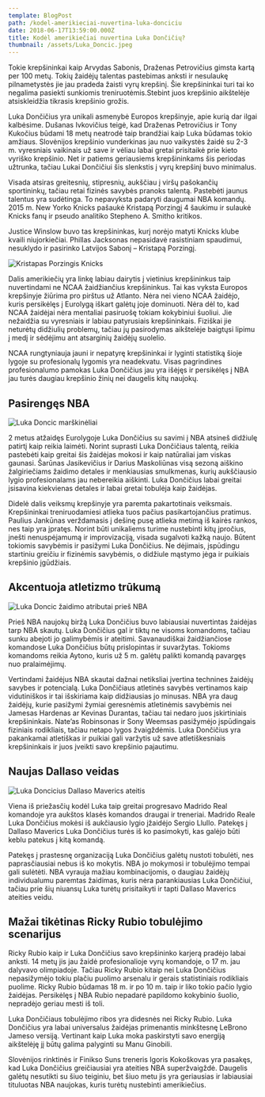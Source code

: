 ```yaml
---
template: BlogPost
path: /kodel-amerikieciai-nuvertina-luka-donciciu
date: 2018-06-17T13:59:00.000Z
title: Kodėl amerikiečiai nuvertina Luka Dončičių?
thumbnail: /assets/Luka_Doncic.jpeg
---
```



Tokie krepšininkai kaip Arvydas Sabonis, Draženas Petrovičius gimsta kartą per 100 metų. Tokių žaidėjų talentas pastebimas anksti ir nesulaukę pilnametystės jie jau pradeda žaisti vyrų krepšinį. Šie krepšininkai turi tai ko negalima pasiekti sunkiomis treniruotėmis.Stebint juos krepšinio aikštelėje atsiskleidžia tikrasis krepšinio grožis.

Luka Dončičius yra unikali asmenybė Europos krepšinyje, apie kurią dar ilgai kalbėsime. Dušanas Ivkovičius teigė, kad Draženas Petrovičius ir Tony Kukočius būdami 18 metų neatrodė taip brandžiai kaip Luka būdamas tokio amžiaus. Slovėnijos krepšinio vunderkinas jau nuo vaikystės žaidė su 2-3 m. vyresniais vaikinais už save ir vėliau labai gretai prisitaikė prie kieto vyriško krepšinio. Net ir patiems geriausiems krepšininkams šis periodas užtrunka, tačiau Lukai Dončičiui šis slenkstis į vyrų krepšinį buvo minimalus.

Visada atsiras greitesnių, stipresnių, aukščiau į viršų pašokančių sportininkų, tačiau retai fizinės savybės pranoks talentą. Pastebėti jaunus talentus yra sudėtinga. To nepavyksta padaryti daugumai NBA komandų. 2015 m. New Yorko Knicks pašaukė Kristapą Porzingį 4 šaukimu ir sulaukė Knicks fanų ir pseudo analitiko Stepheno A. Smitho kritikos.

Justice Winslow buvo tas krepšininkas, kurį norėjo matyti Knicks klube kvaili niujorkiečiai. Phillas Jacksonas nepasidavė rasistiniam spaudimui, nesuklydo ir pasirinko Latvijos Sabonį – Kristapą Porzingį.

![Kristapas Porzingis Knicks](/assets/porzingis_knicks-620x423.jpg "Kristapas Porzingis Knicks")

Dalis amerikiečių yra linkę labiau dairytis į vietinius krepšininkus taip nuvertindami ne NCAA žaidžiančius krepšininkus. Tai kas vyksta Europos krepšinyje žiūrima pro pirštus už Atlanto. Nėra nei vieno NCAA žaidėjo, kuris persikėlęs į Eurolygą iškart galėtų joje dominuoti. Nėra dėl to, kad NCAA žaidėjai nėra mentaliai pasiruošę tokiam kokybiniui šuoliui. Jie nežaidžia su vyresniais ir labiau patyrusiais krepšininkais. Fiziškai jie neturėtų didžiulių problemų, tačiau jų pasirodymas aikštelėje baigtųsi lipimu į medį ir sėdėjimu ant atsarginių žaidėjų suolelio.

NCAA rungtyniauja jauni ir nepatyrę krepšininkai ir lyginti statistiką šioje lygoje su profesionalų lygomis yra neadekvatu. Visas pagrindines profesionalumo pamokas Luka Dončičius jau yra išėjęs ir persikėlęs į NBA jau turės daugiau krepšinio žinių nei daugelis kitų naujokų.

## Pasirengęs NBA

![Luka Doncic marškinėliai](/assets/Luka-Doncic-jersey.jpg "Luka Doncic marškinėliai")

2 metus atžaidęs Eurolygoje Luka Dončičius su savimi į NBA atsineš didžiulę patirtį kaip reikia laimėti. Norint suprasti Luka Dončičiaus talentą, reikia pastebėti kaip greitai šis žaidėjas mokosi ir kaip natūraliai jam viskas gaunasi. Šarūnas Jasikevičius ir Darius Maskoliūnas visą sezoną aiškino žalgiriečiams žaidimo detales ir menkiausias smulkmenas, kurių aukščiausio lygio profesionalams jau nebereikia aiškinti. Luka Dončičius labai greitai įsisavina kiekvienas detales ir labai gretai tobulėja kaip žaidėjas.

Didelė dalis veiksmų krepšinyje yra paremta pakartotinais veiksmais. Krepšininkai treniruodamiesi atlieka tuos pačius pasikartojančius pratimus. Paulius Jankūnas verždamasis į dešinę pusę atlieka metimą iš kairės rankos, nes taip yra įpratęs. Norint būti unikaliems turime nustebinti kitų įpročius, įnešti nenuspėjamumą ir improvizaciją, visada sugalvoti kažką naujo. Būtent tokiomis savybėmis ir pasižymi Luka Dončičius. Ne dėjimais, įspūdingu startiniu greičiu ir fizinėmis savybėmis, o didžiule mąstymo jėga ir puikiais krepšinio įgūdžiais.

## Akcentuoja atletizmo trūkumą

![Luka Doncic žaidimo atributai prieš NBA](/assets/atributai.png "Luka Doncic žaidimo atributai prieš NBA")

Prieš NBA naujokų biržą Luka Dončičius buvo labiausiai nuvertintas žaidėjas tarp NBA skautų. Luka Dončičius gal ir tiktų ne visoms komandoms, tačiau sunku abejoti jo galimybėmis ir ateitimi. Savanaudiškai žaidžiančiose komandose Luka Dončičius būtų prislopintas ir suvaržytas. Tokioms komandoms reikia Aytono, kuris už 5 m. galėtų palikti komandą pavargęs nuo pralaimėjimų.

Vertindami žaidėjus NBA skautai dažnai netiksliai įvertina technines žaidėjų savybes ir potencialą. Luka Dončičiaus atletinės savybės vertinamos kaip vidutiniškos ir tai išskiriama kaip didžiausias jo minusas. NBA yra daug žaidėjų, kurie pasižymi žymiai geresnėmis atletinėmis savybėmis nei Jamesas Hardenas ar Kevinas Durantas, tačiau tai nedaro juos įskirtiniais krepšininkais. Nate’as Robinsonas ir Sony Weemsas pasižymėjo įspūdingais fiziniais rodikliais, tačiau netapo lygos žvaigždėmis. Luka Dončičius yra pakankamai atletiškas ir puikiai gali varžytis už save atletiškesniais krepšininkais ir juos įveikti savo krepšinio pajautimu.

## Naujas Dallaso veidas

![Luka Doncicius Dallaso Maverics ateitis](/assets/dallas_doncic-620x620.jpg "Luka Doncicius Dallaso Maverics ateitis")

Viena iš priežasčių kodėl Luka taip greitai progresavo Madrido Real komandoje yra aukštos klasės komandos draugai ir treneriai. Madrido Reale Luka Dončičius mokėsi iš aukčiausio lygio įžaidėjo Sergio Llullo. Patekęs į Dallaso Maverics Luka Dončičius turės iš ko pasimokyti, kas galėjo būti keblu patekus į kitą komandą.

Patekęs į prastesnę organizaciją Luka Dončičius galėtų nustoti tobulėti, nes paprasčiausiai nebus iš ko mokytis. NBA jo mokymosi ir tobulėjimo tempai gali sulėtėti. NBA vyrauja mažiau kombinacijomis, o daugiau žaidėjų individualumu paremtas žaidimas, kuris nėra parankiausias Luka Dončičiui, tačiau prie šių niuansų Luka turėtų prisitaikyti ir tapti Dallaso Maverics ateities veidu.

## Mažai tikėtinas Ricky Rubio tobulėjimo scenarijus

Ricky Rubio kaip ir Luka Dončičius savo krepšininko karjerą pradėjo labai anksti. 14 metų jis jau žaidė profesionalioje vyrų komandoje, o 17 m. jau dalyvavo olimpiadoje. Tačiau Ricky Rubio kitaip nei Luka Dončičius nepasižymėjo tokiu plačiu puolimo arsenalu ir gerais statistiniais rodikliais puolime. Ricky Rubio būdamas 18 m. ir po 10 m. taip ir liko tokio pačio lygio žaidėjas. Persikėlęs į NBA Rubio nepadarė papildomo kokybinio šuolio, nepradėjo geriau mesti iš toli.

Luka Dončičiaus tobulėjimo ribos yra didesnės nei Ricky Rubio. Luka Dončičius yra labai universalus žaidėjas primenantis minkštesnę LeBrono Jameso versiją. Vertinant kaip Luka moka paskirstyti savo energiją aikštelėję jį būtų galima palyginti su Manu Ginobili.

Slovėnijos rinktinės ir Finikso Suns treneris Igoris Kokoškovas yra pasakęs, kad Luka Dončičius greičiausiai yra ateities NBA superžvaigždė. Daugelis galėtų nesutikti su šiuo teiginiu, bet šiuo metu jis yra geriausias ir labiausiai tituluotas NBA naujokas, kuris turėtų nustebinti amerikiečius.
